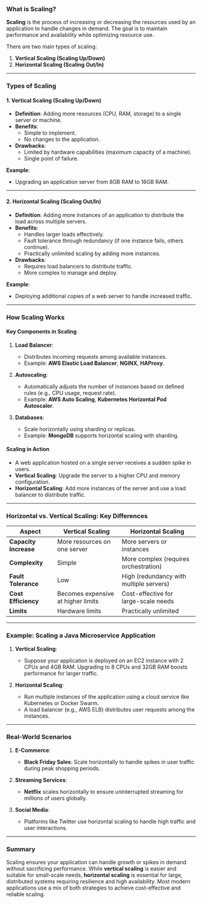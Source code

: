 ### What is Scaling?

**Scaling** is the process of increasing or decreasing the resources used by an application to handle changes in demand. The goal is to maintain performance and availability while optimizing resource use.

There are two main types of scaling:

1. **Vertical Scaling (Scaling Up/Down)**
2. **Horizontal Scaling (Scaling Out/In)**

---

### Types of Scaling

#### 1. **Vertical Scaling (Scaling Up/Down)**
- **Definition**: Adding more resources (CPU, RAM, storage) to a single server or machine.
- **Benefits**:
  - Simple to implement.
  - No changes to the application.
- **Drawbacks**:
  - Limited by hardware capabilities (maximum capacity of a machine).
  - Single point of failure.

**Example**:
- Upgrading an application server from 8GB RAM to 16GB RAM.

---

#### 2. **Horizontal Scaling (Scaling Out/In)**
- **Definition**: Adding more instances of an application to distribute the load across multiple servers.
- **Benefits**:
  - Handles larger loads effectively.
  - Fault tolerance through redundancy (if one instance fails, others continue).
  - Practically unlimited scaling by adding more instances.
- **Drawbacks**:
  - Requires load balancers to distribute traffic.
  - More complex to manage and deploy.

**Example**:
- Deploying additional copies of a web server to handle increased traffic.

---

### How Scaling Works

#### **Key Components in Scaling**
1. **Load Balancer**:
   - Distributes incoming requests among available instances.
   - Example: **AWS Elastic Load Balancer**, **NGINX**, **HAProxy**.

2. **Autoscaling**:
   - Automatically adjusts the number of instances based on defined rules (e.g., CPU usage, request rate).
   - Example: **AWS Auto Scaling**, **Kubernetes Horizontal Pod Autoscaler**.

3. **Databases**:
   - Scale horizontally using sharding or replicas.
   - Example: **MongoDB** supports horizontal scaling with sharding.

#### **Scaling in Action**
- A web application hosted on a single server receives a sudden spike in users.
- **Vertical Scaling**: Upgrade the server to a higher CPU and memory configuration.
- **Horizontal Scaling**: Add more instances of the server and use a load balancer to distribute traffic.

---

### Horizontal vs. Vertical Scaling: Key Differences

| **Aspect**             | **Vertical Scaling**                  | **Horizontal Scaling**               |
|-------------------------|---------------------------------------|---------------------------------------|
| **Capacity Increase**   | More resources on one server         | More servers or instances            |
| **Complexity**          | Simple                               | More complex (requires orchestration)|
| **Fault Tolerance**     | Low                                  | High (redundancy with multiple servers)|
| **Cost Efficiency**     | Becomes expensive at higher limits   | Cost-effective for large-scale needs |
| **Limits**              | Hardware limits                     | Practically unlimited                |

---

### Example: Scaling a Java Microservice Application

1. **Vertical Scaling**:
   - Suppose your application is deployed on an EC2 instance with 2 CPUs and 4GB RAM. Upgrading to 8 CPUs and 32GB RAM boosts performance for larger traffic.

2. **Horizontal Scaling**:
   - Run multiple instances of the application using a cloud service like Kubernetes or Docker Swarm.
   - A load balancer (e.g., AWS ELB) distributes user requests among the instances.

---

### Real-World Scenarios

1. **E-Commerce**:
   - **Black Friday Sales**: Scale horizontally to handle spikes in user traffic during peak shopping periods.

2. **Streaming Services**:
   - **Netflix** scales horizontally to ensure uninterrupted streaming for millions of users globally.

3. **Social Media**:
   - Platforms like Twitter use horizontal scaling to handle high traffic and user interactions.

---

### Summary

Scaling ensures your application can handle growth or spikes in demand without sacrificing performance. While **vertical scaling** is easier and suitable for small-scale needs, **horizontal scaling** is essential for large, distributed systems requiring resilience and high availability. Most modern applications use a mix of both strategies to achieve cost-effective and reliable scaling.
